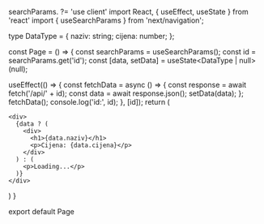 
searchParams.   ?=
'use client'
import React, { useEffect, useState } from 'react'
import { useSearchParams } from 'next/navigation';


type DataType = {
  naziv: string;
  cijena: number;
};

const Page = () => {
  const searchParams = useSearchParams();
  const id = searchParams.get('id');
  const [data, setData] = useState<DataType | null>(null);

  useEffect(() => {
    const fetchData = async () => {
      const response = await fetch('/api/' + id);
      const data = await response.json();
      setData(data);
    };
    fetchData();
    console.log('id:', id);
  }, [id]);
  return (

    <div>
      {data ? (
        <div>
          <h1>{data.naziv}</h1>
          <p>Cijena: {data.cijena}</p>
        </div>
      ) : (
        <p>Loading...</p>
      )}
    </div>
  )
}

export default Page
